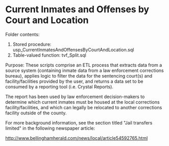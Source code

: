 # Current Inmates and Offenses by Court and Location

Folder contents:
  1) Stored procedure: usp_CurrentInmatesAndOffensesByCourtAndLocation.sql
  2) Table-valued function: tvf_Split.sql
  
Purpose: These scripts comprise an ETL process that extracts data from a source system (containing inmate data from a law enforcement corrections bureau), applies logic to filter the data for the sentencing court(s) and facility/facilities provided by the user, and returns a data set to be consumed by a reporting tool (i.e. Crystal Reports).

The report has been used by law enforcement decision-makers to determine which current inmates must be housed at the local corrections facility/facilities, and which can legally be relocated to another corrections facility outside of the county.

For more background information, see the section titled "Jail transfers limited" in the following newspaper article:

http://www.bellinghamherald.com/news/local/article54592765.html

